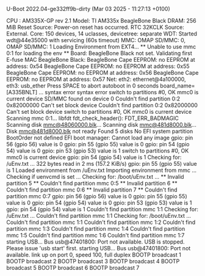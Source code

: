 U-Boot 2022.04-ge332ff9b-dirty (Mar 03 2025 - 11:27:13 +0100)

CPU  : AM335X-GP rev 2.1
Model: TI AM335x BeagleBone Black
DRAM:  256 MiB
Reset Source: Power-on reset has occurred.
RTC 32KCLK Source: External.
Core:  150 devices, 14 uclasses, devicetree: separate
WDT:   Started wdt@44e35000 with servicing (60s timeout)
MMC:   OMAP SD/MMC: 0, OMAP SD/MMC: 1
Loading Environment from EXT4...
** Unable to use mmc 0:1 for loading the env **
Board: BeagleBone Black
<ethaddr> not set. Validating first E-fuse MAC
BeagleBone Black:
BeagleBone Cape EEPROM: no EEPROM at address: 0x54
BeagleBone Cape EEPROM: no EEPROM at address: 0x55
BeagleBone Cape EEPROM: no EEPROM at address: 0x56
BeagleBone Cape EEPROM: no EEPROM at address: 0x57
Net:   eth2: ethernet@4a100000, eth3: usb_ether
Press SPACE to abort autoboot in 0 seconds
board_name=[A335BNLT] ...
syntax error
syntax error
switch to partitions #0, OK
mmc0 is current device
SD/MMC found on device 0
Couldn't find partition 0:2 0x82000000
Can't set block device
Couldn't find partition 0:2 0x82000000
Can't set block device
switch to partitions #0, OK
mmc0 is current device
Scanning mmc 0:1...
libfdt fdt_check_header(): FDT_ERR_BADMAGIC
Scanning disk mmc@48060000.blk...
Scanning disk mmc@481d8000.blk...
Disk mmc@481d8000.blk not ready
Found 5 disks
No EFI system partition
BootOrder not defined
EFI boot manager: Cannot load any image
gpio: pin 56 (gpio 56) value is 0
gpio: pin 55 (gpio 55) value is 0
gpio: pin 54 (gpio 54) value is 0
gpio: pin 53 (gpio 53) value is 1
switch to partitions #0, OK
mmc0 is current device
gpio: pin 54 (gpio 54) value is 1
Checking for: /uEnv.txt ...
322 bytes read in 2 ms (157.2 KiB/s)
gpio: pin 55 (gpio 55) value is 1
Loaded environment from /uEnv.txt
Importing environment from mmc ...
Checking if uenvcmd is set ...
Checking for: /boot/uEnv.txt ...
** Invalid partition 5 **
Couldn't find partition mmc 0:5
** Invalid partition 6 **
Couldn't find partition mmc 0:6
** Invalid partition 7 **
Couldn't find partition mmc 0:7
gpio: pin 56 (gpio 56) value is 0
gpio: pin 55 (gpio 55) value is 0
gpio: pin 54 (gpio 54) value is 0
gpio: pin 53 (gpio 53) value is 1
gpio: pin 54 (gpio 54) value is 1
Couldn't find partition mmc 1:1
Checking for: /uEnv.txt ...
Couldn't find partition mmc 1:1
Checking for: /boot/uEnv.txt ...
Couldn't find partition mmc 1:1
Couldn't find partition mmc 1:2
Couldn't find partition mmc 1:3
Couldn't find partition mmc 1:4
Couldn't find partition mmc 1:5
Couldn't find partition mmc 1:6
Couldn't find partition mmc 1:7
starting USB...
Bus usb@47401800: Port not available.
USB is stopped. Please issue 'usb start' first.
starting USB...
Bus usb@47401800: Port not available.
link up on port 0, speed 100, full duplex
BOOTP broadcast 1
BOOTP broadcast 2
BOOTP broadcast 3
BOOTP broadcast 4
BOOTP broadcast 5
BOOTP broadcast 6
BOOTP broadcast 7
